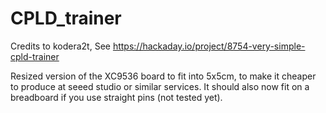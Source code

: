 # CPLD_trainer
Credits to kodera2t, See https://hackaday.io/project/8754-very-simple-cpld-trainer

Resized version of the XC9536 board to fit into 5x5cm, to make it cheaper to produce at seeed studio or similar services.
It should also now fit on a breadboard if you use straight pins (not tested yet).
